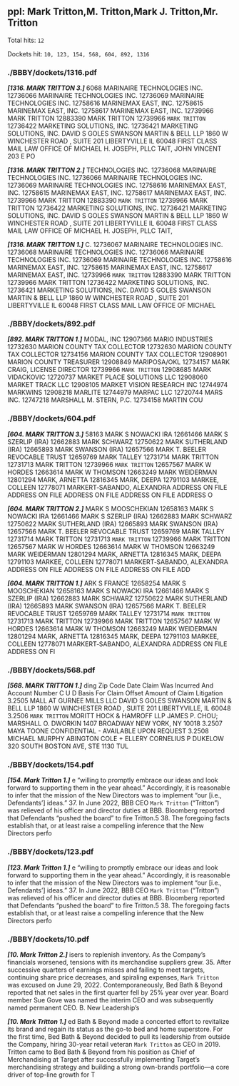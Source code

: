 
## ppl: Mark Tritton,M. Tritton,Mark J. Tritton,Mr. Tritton

Total hits: `12`

Dockets hit: `10, 123, 154, 568, 604, 892, 1316`

### ./BBBY/dockets/1316.pdf
***[1316. MARK TRITTON 3.]*** 6068 MARINAIRE TECHNOLOGIES INC. 12736066 MARINAIRE TECHNOLOGIES INC. 12736069 MARINAIRE TECHNOLOGIES INC. 12758616 MARINEMAX EAST, INC. 12758615 MARINEMAX EAST, INC. 12758617 MARINEMAX EAST, INC. 12739966 MARK TRITTON 12883390 MARK TRITTON 12739966 `MARK TRITTON` 12736422 MARKETING SOLUTIONS, INC. 12736421 MARKETING SOLUTIONS, INC. DAVID S GOLES SWANSON MARTIN & BELL LLP 1860 W WINCHESTER ROAD , SUITE 201 LIBERTYVILLE IL 60048 FIRST CLASS MAIL LAW OFFICE OF MICHAEL H. JOSEPH, PLLC TAIT, JOHN VINCENT 203 E PO

***[1316. MARK TRITTON 2.]*** TECHNOLOGIES INC. 12736068 MARINAIRE TECHNOLOGIES INC. 12736066 MARINAIRE TECHNOLOGIES INC. 12736069 MARINAIRE TECHNOLOGIES INC. 12758616 MARINEMAX EAST, INC. 12758615 MARINEMAX EAST, INC. 12758617 MARINEMAX EAST, INC. 12739966 MARK TRITTON 12883390 `MARK TRITTON` 12739966 MARK TRITTON 12736422 MARKETING SOLUTIONS, INC. 12736421 MARKETING SOLUTIONS, INC. DAVID S GOLES SWANSON MARTIN & BELL LLP 1860 W WINCHESTER ROAD , SUITE 201 LIBERTYVILLE IL 60048 FIRST CLASS MAIL LAW OFFICE OF MICHAEL H. JOSEPH, PLLC TAIT,

***[1316. MARK TRITTON 1.]*** C. 12736067 MARINAIRE TECHNOLOGIES INC. 12736068 MARINAIRE TECHNOLOGIES INC. 12736066 MARINAIRE TECHNOLOGIES INC. 12736069 MARINAIRE TECHNOLOGIES INC. 12758616 MARINEMAX EAST, INC. 12758615 MARINEMAX EAST, INC. 12758617 MARINEMAX EAST, INC. 12739966 `MARK TRITTON` 12883390 MARK TRITTON 12739966 MARK TRITTON 12736422 MARKETING SOLUTIONS, INC. 12736421 MARKETING SOLUTIONS, INC. DAVID S GOLES SWANSON MARTIN & BELL LLP 1860 W WINCHESTER ROAD , SUITE 201 LIBERTYVILLE IL 60048 FIRST CLASS MAIL LAW OFFICE OF MICHAEL


### ./BBBY/dockets/892.pdf
***[892. MARK TRITTON 1.]*** MODAL, INC 12907366 MARIO INDUSTRIES 12732630 MARION COUNTY TAX COLLECTOR 12732630 MARION COUNTY TAX COLLECTOR 12734156 MARION COUNTY TAX COLLECTOR 12908901 MARION COUNTY TREASURER 12908849 MARIPOSA/OKL 12734157 MARK CRAIG, LICENSE DIRECTOR 12739966 `MARK TRITTON` 12908685 MARK VIDACKOVIC 12720737 MARKET PLACE SOLUTIONS LLC 12908060 MARKET TRACK LLC 12908105 MARKET VISION RESEARCH INC 12744974 MARKWINS 12908218 MARLITE 12744979 MARPAC LLC 12720744 MARS INC. 12747218 MARSHALL M. STERN, P.C. 12734158 MARTIN COU


### ./BBBY/dockets/604.pdf
***[604. MARK TRITTON 3.]*** 58163 MARK S NOWACKI IRA 12661466 MARK S SZERLIP (IRA) 12662883 MARK SCHWARZ 12750622 MARK SUTHERLAND (IRA) 12665893 MARK SWANSON (IRA) 12657566 MARK T. BEELER REVOCABLE TRUST 12659769 MARK TALLEY 12731714 MARK TRITTON 12731713 MARK TRITTON 12739966 `MARK TRITTON` 12657567 MARK W HORDES 12663614 MARK W THOMSON 12663249 MARK WEIDERMAN 12801294 MARK, ARNETTA 12816345 MARK, DEEPA 12791103 MARKEE, COLLEEN 12778071 MARKERT‐SABANDO, ALEXANDRA ADDRESS ON FILE ADDRESS ON FILE ADDRESS ON FILE ADDRESS ON FILE ADDRESS O

***[604. MARK TRITTON 2.]*** MARK S MOOSCHEKIAN 12658163 MARK S NOWACKI IRA 12661466 MARK S SZERLIP (IRA) 12662883 MARK SCHWARZ 12750622 MARK SUTHERLAND (IRA) 12665893 MARK SWANSON (IRA) 12657566 MARK T. BEELER REVOCABLE TRUST 12659769 MARK TALLEY 12731714 MARK TRITTON 12731713 `MARK TRITTON` 12739966 MARK TRITTON 12657567 MARK W HORDES 12663614 MARK W THOMSON 12663249 MARK WEIDERMAN 12801294 MARK, ARNETTA 12816345 MARK, DEEPA 12791103 MARKEE, COLLEEN 12778071 MARKERT‐SABANDO, ALEXANDRA ADDRESS ON FILE ADDRESS ON FILE ADDRESS ON FILE ADD

***[604. MARK TRITTON 1.]*** ARK S FRANCE 12658254 MARK S MOOSCHEKIAN 12658163 MARK S NOWACKI IRA 12661466 MARK S SZERLIP (IRA) 12662883 MARK SCHWARZ 12750622 MARK SUTHERLAND (IRA) 12665893 MARK SWANSON (IRA) 12657566 MARK T. BEELER REVOCABLE TRUST 12659769 MARK TALLEY 12731714 `MARK TRITTON` 12731713 MARK TRITTON 12739966 MARK TRITTON 12657567 MARK W HORDES 12663614 MARK W THOMSON 12663249 MARK WEIDERMAN 12801294 MARK, ARNETTA 12816345 MARK, DEEPA 12791103 MARKEE, COLLEEN 12778071 MARKERT‐SABANDO, ALEXANDRA ADDRESS ON FILE ADDRESS ON FI


### ./BBBY/dockets/568.pdf
***[568. MARK TRITTON 1.]*** ding Zip Code Date Claim Was Incurred And Account Number C U D Basis For Claim Offset Amount of Claim Litigation 3.2505 MALL AT GURNEE MILLS LLC DAVID S GOLES SWANSON MARTIN & BELL LLP 1860 W WINCHESTER ROAD , SUITE 201 LIBERTYVILLE, IL 60048 3.2506 `MARK TRITTON` MORITT HOCK & HAMROFF LLP JAMES P. CHOU; MARSHALL O. DWORKIN 1407 BROADWAY NEW YORK, NY 10018 3.2507 MAYA TOONE CONFIDENTIAL - AVAILABLE UPON REQUEST 3.2508 MICHAEL MURPHY ABINGTON COLE + ELLERY CORNELIUS P DUKELOW 320 SOUTH BOSTON AVE, STE 1130 TUL


### ./BBBY/dockets/154.pdf
***[154. Mark Tritton 1.]*** e “willing to promptly embrace our ideas and look forward to supporting them in the year ahead.” Accordingly, it is reasonable to infer that the mission of the New Directors was to implement “our [i.e., Defendants’] ideas.” 37. In June 2022, BBB CEO `Mark Tritton` (“Tritton”) was relieved of his officer and director duties at BBB. Bloomberg reported that Defendants “pushed the board” to fire Tritton.5 38. The foregoing facts establish that, or at least raise a compelling inference that the New Directors perfo


### ./BBBY/dockets/123.pdf
***[123. Mark Tritton 1.]*** e “willing to promptly embrace our ideas and look forward to supporting them in the year ahead.” Accordingly, it is reasonable to infer that the mission of the New Directors was to implement “our [i.e., Defendants’] ideas.” 37. In June 2022, BBB CEO `Mark Tritton` (“Tritton”) was relieved of his officer and director duties at BBB. Bloomberg reported that Defendants “pushed the board” to fire Tritton.5 38. The foregoing facts establish that, or at least raise a compelling inference that the New Directors perfo


### ./BBBY/dockets/10.pdf
***[10. Mark Tritton 2.]*** isers to replenish inventory. As the Company’s financials worsened, tensions with its merchandise suppliers grew. 35. After successive quarters of earnings misses and failing to meet targets, continuing share price decreases, and spiraling expenses, `Mark Tritton` was excused on June 29, 2022. Contemporaneously, Bed Bath & Beyond reported that net sales in the first quarter fell by 25% year over year. Board member Sue Gove was named the interim CEO and was subsequently named permanent CEO. B. New Leadership’s

***[10. Mark Tritton 1.]*** ed Bath & Beyond made a concerted effort to revitalize its brand and regain its status as the go-to bed and home superstore. For the first time, Bed Bath & Beyond decided to pull its leadership from outside the Company, hiring 30-year retail veteran `Mark Tritton` as CEO in 2019. Tritton came to Bed Bath & Beyond from his position as Chief of Merchandising at Target after successfully implementing Target’s merchandising strategy and building a strong own-brands portfolio—a core driver of top-line growth for T

